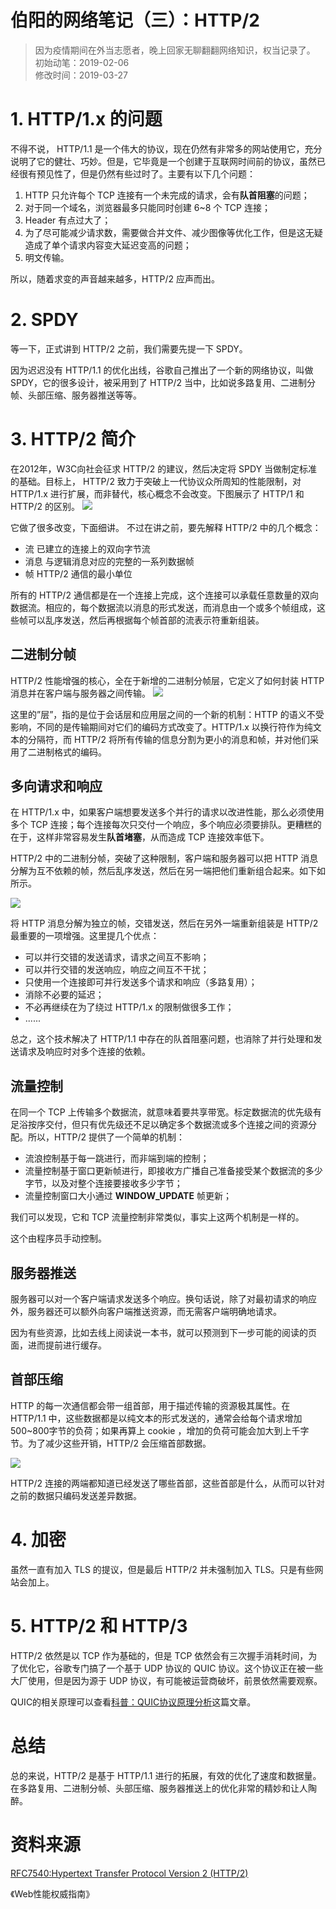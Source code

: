 # 伯阳的网络笔记（三）：HTTP/2
> 因为疫情期间在外当志愿者，晚上回家无聊翻翻网络知识，权当记录了。           
> 初始动笔：2019-02-06       
> 修改时间：2019-03-27   

# 1. HTTP/1.x 的问题
不得不说， HTTP/1.1 是一个伟大的协议，现在仍然有非常多的网站使用它，充分说明了它的健壮、巧妙。但是，它毕竟是一个创建于互联网时间前的协议，虽然已经很有预见性了，但是仍然有些过时了。主要有以下几个问题：
1. HTTP 只允许每个 TCP 连接有一个未完成的请求，会有**队首阻塞**的问题；
2. 对于同一个域名，浏览器最多只能同时创建 6~8 个 TCP 连接；
3. Header 有点过大了；
4. 为了尽可能减少请求数，需要做合并文件、减少图像等优化工作，但是这无疑造成了单个请求内容变大延迟变高的问题；
5. 明文传输。

所以，随着求变的声音越来越多，HTTP/2 应声而出。


# 2. SPDY
等一下，正式讲到 HTTP/2 之前，我们需要先提一下 SPDY。

因为迟迟没有 HTTP/1.1 的优化出线，谷歌自己推出了一个新的网络协议，叫做 SPDY，它的很多设计，被采用到了 HTTP/2 当中，比如说多路复用、二进制分帧、头部压缩、服务器推送等等。


# 3. HTTP/2 简介

在2012年，W3C向社会征求 HTTP/2 的建议，然后决定将 SPDY 当做制定标准的基础。目标上， HTTP/2 致力于突破上一代协议众所周知的性能限制，对 HTTP/1.x 进行扩展，而非替代，核心概念不会改变。下图展示了 HTTP/1 和 HTTP/2 的区别。
![](https://github.com/BiBoyang/BoyangBlog/blob/master/Image/NetWork_15.gif?raw=true)

它做了很多改变，下面细讲。
不过在讲之前，要先解释 HTTP/2 中的几个概念：
* 流 
        已建立的连接上的双向字节流
* 消息
        与逻辑消息对应的完整的一系列数据帧
* 帧
        HTTP/2 通信的最小单位

所有的 HTTP/2 通信都是在一个连接上完成，这个连接可以承载任意数量的双向数据流。相应的，每个数据流以消息的形式发送，而消息由一个或多个帧组成，这些帧可以乱序发送，然后再根据每个帧首部的流表示符重新组装。

## 二进制分帧
HTTP/2 性能增强的核心，全在于新增的二进制分帧层，它定义了如何封装 HTTP 消息并在客户端与服务器之间传输。
![](https://github.com/BiBoyang/BoyangBlog/blob/master/Image/NetWork_11.png?raw=true)

这里的”层”，指的是位于会话层和应用层之间的一个新的机制：HTTP 的语义不受影响，不同的是传输期间对它们的编码方式改变了。HTTP/1.x 以换行符作为纯文本的分隔符，而 HTTP/2 将所有传输的信息分割为更小的消息和帧，并对他们采用了二进制格式的编码。


## 多向请求和响应
在 HTTP/1.x 中，如果客户端想要发送多个并行的请求以改进性能，那么必须使用多个 TCP 连接；每个连接每次只交付一个响应，多个响应必须要排队。更糟糕的在于，这样非常容易发生**队首堵塞**，从而造成 TCP 连接效率低下。

HTTP/2 中的二进制分帧，突破了这种限制，客户端和服务器可以把 HTTP 消息分解为互不依赖的帧，然后乱序发送，然后在另一端把他们重新组合起来。如下如所示。

![](https://github.com/BiBoyang/BoyangBlog/blob/master/Image/NetWork_12.png?raw=true)

将 HTTP 消息分解为独立的帧，交错发送，然后在另外一端重新组装是 HTTP/2 最重要的一项增强。这里提几个优点：
* 可以并行交错的发送请求，请求之间互不影响；
* 可以并行交错的发送响应，响应之间互不干扰；
* 只使用一个连接即可并行发送多个请求和响应（多路复用）；
* 消除不必要的延迟；
* 不必再继续在为了绕过 HTTP/1.x 的限制做很多工作；
* ......

总之，这个技术解决了 HTTP/1.1 中存在的队首阻塞问题，也消除了并行处理和发送请求及响应时对多个连接的依赖。


## 流量控制
在同一个 TCP 上传输多个数据流，就意味着要共享带宽。标定数据流的优先级有足浴按序交付，但只有优先级还不足以确定多个数据流或多个连接之间的资源分配。所以，HTTP/2 提供了一个简单的机制：
* 流浪控制基于每一跳进行，而非端到端的控制；
* 流量控制基于窗口更新帧进行，即接收方广播自己准备接受某个数据流的多少字节，以及对整个连接要接收多少字节；
* 流量控制窗口大小通过 **WINDOW_UPDATE** 帧更新；

我们可以发现，它和 TCP 流量控制非常类似，事实上这两个机制是一样的。

这个由程序员手动控制。

## 服务器推送
服务器可以对一个客户端请求发送多个响应。换句话说，除了对最初请求的响应外，服务器还可以额外向客户端推送资源，而无需客户端明确地请求。

因为有些资源，比如去线上阅读说一本书，就可以预测到下一步可能的阅读的页面，进而提前进行缓存。

## 首部压缩

HTTP 的每一次通信都会带一组首部，用于描述传输的资源极其属性。在 HTTP/1.1 中，这些数据都是以纯文本的形式发送的，通常会给每个请求增加500~800字节的负荷；如果再算上 cookie ，增加的负荷可能会加大到上千字节。为了减少这些开销，HTTP/2 会压缩首部数据。

![](https://github.com/BiBoyang/BoyangBlog/blob/master/Image/NetWork_14.png?raw=true)

HTTP/2 连接的两端都知道已经发送了哪些首部，这些首部是什么，从而可以针对之前的数据只编码发送差异数据。


# 4. 加密
虽然一直有加入 TLS 的提议，但是最后 HTTP/2 并未强制加入 TLS。只是有些网站会加上。


# 5. HTTP/2 和 HTTP/3

HTTP/2 依然是以 TCP 作为基础的，但是 TCP 依然会有三次握手消耗时间，为了优化它，谷歌专门搞了一个基于 UDP 协议的 QUIC 协议。这个协议正在被一些大厂使用，但是因为源于 UDP 协议，有可能被运营商破坏，前景依然需要观察。

QUIC的相关原理可以查看[科普：QUIC协议原理分析](https://zhuanlan.zhihu.com/p/32553477)这篇文章。

# 总结 
总的来说，HTTP/2 是基于 HTTP/1.1 进行的拓展，有效的优化了速度和数据量。在多路复用、二进制分帧、头部压缩、服务器推送上的优化非常的精妙和让人陶醉。


# 资料来源
[RFC7540:Hypertext Transfer Protocol Version 2 (HTTP/2)](https://tools.ietf.org/html/rfc7540)

《Web性能权威指南》